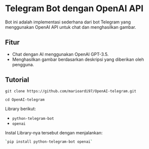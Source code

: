 # Telegram Bot dengan OpenAI API

Bot ini adalah implementasi sederhana dari bot Telegram yang menggunakan OpenAI API untuk chat dan menghasilkan gambar.

## Fitur

- Chat dengan AI menggunakan OpenAI GPT-3.5.
- Menghasilkan gambar berdasarkan deskripsi yang diberikan oleh pengguna.

## Tutorial

`git clone https://github.com/marioardi97/OpenAI-telegram.git`

`cd OpenAI-telegram`

Library berikut:

- `python-telegram-bot`
- `openai`

Instal Library-nya tersebut dengan menjalankan:

```bash
`pip install python-telegram-bot openai`




